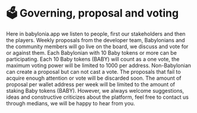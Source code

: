 # 🗳 Governing, proposal and voting

Here in babylonia.app we listen to people, first our stakeholders and then the players. Weekly proposals from the developer team, Babylonians and the community members will go live on the board, we discuss and vote for or against them. Each Babylonian with 10 Baby tokens or more can be participating. Each 10 Baby tokens (BABY) will count as a one vote, the maximum voting power will be limited to 1000 per address. Non-Babylonian can create a proposal but can not cast a vote. The proposals that fail to acquire enough attention or vote will be discarded soon. The amount of proposal per wallet address per week will be limited to the amount of staking Baby tokens (BABY). However, we always welcome suggestions, ideas and constructive criticizes about the platform, feel free to contact us through medians, we will be happy to hear from you.
